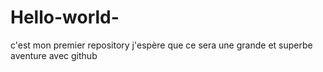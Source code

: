 # Hello-world-
c'est mon premier repository j'espère que ce sera une grande et superbe aventure avec github
